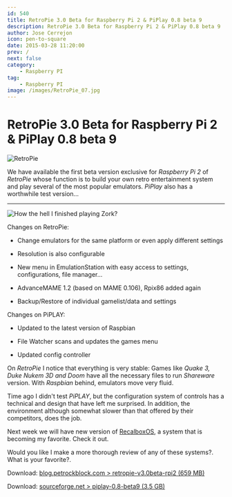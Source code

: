 ```yaml
---
id: 540
title: RetroPie 3.0 Beta for Raspberry Pi 2 & PiPlay 0.8 beta 9
description: RetroPie 3.0 Beta for Raspberry Pi 2 & PiPlay 0.8 beta 9
author: Jose Cerrejon
icon: pen-to-square
date: 2015-03-28 11:20:00
prev: /
next: false
category:
    - Raspberry PI
tag:
    - Raspberry PI
image: /images/RetroPie_07.jpg
---
```


# RetroPie 3.0 Beta for Raspberry Pi 2 & PiPlay 0.8 beta 9

![RetroPie](/images/RetroPie_07.jpg)

We have available the first beta version exclusive for _Raspberry Pi 2_ of _RetroPie_ whose function is to build your own retro entertainment system and play several of the most popular emulators. _PiPlay_ also has a worthwhile test version...

---

![How the hell I finished playing Zork?](/images/2015/03/zork.jpg "How the hell I finished playing Zork?")

Changes on RetroPie:

-   Change emulators for the same platform or even apply different settings

-   Resolution is also configurable

-   New menu in EmulationStation with easy access to settings, configurations, file manager...

-   AdvanceMAME 1.2 (based on MAME 0.106), Rpix86 added again

-   Backup/Restore of individual gamelist/data and settings

Changes on PiPLAY:

-   Updated to the latest version of Raspbian

-   File Watcher scans and updates the games menu

-   Updated config controller

On _RetroPie_ I notice that everything is very stable: Games like _Quake 3, Duke Nukem 3D and Doom_ have all the necessary files to run _Shareware_ version. With _Raspbian_ behind, emulators move very fluid.

Time ago I didn't test _PiPLAY_, but the configuration system of controls has a technical and design that have left me surprised. In addition, the environment although somewhat slower than that offered by their competitors, does the job.

Next week we will have new version of [RecalboxOS](https://recalbox.com), a system that is becoming my favorite. Check it out.

Would you like I make a more thorough review of any of these systems?. What is your favorite?.

Download: [blog.petrockblock.com > retropie-v3.0beta-rpi2 (659 MB)](https://blog.petrockblock.com/retropie/retropie-downloads/download-info/retropie-project-sd-card-image-for-raspberry-pi-2-version-3-0-beta/)

Download: [sourceforge.net > piplay-0.8-beta9 (3.5 GB)](https://sourceforge.net/projects/pimame/files/?source=navbar)

